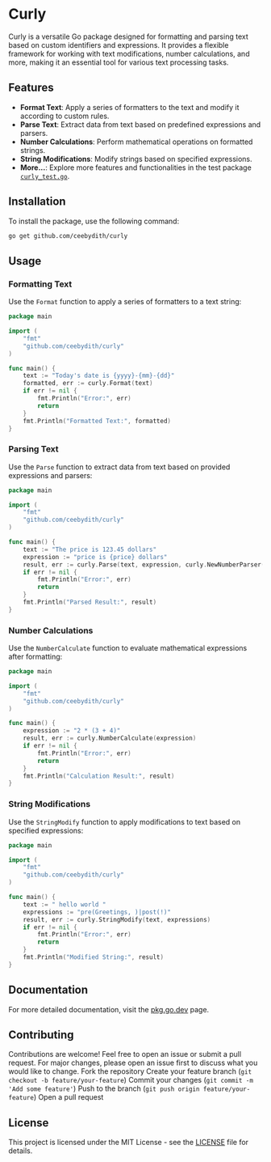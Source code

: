 # Curly

Curly is a versatile Go package designed for formatting and parsing text based on custom identifiers and expressions. It provides a flexible framework for working with text modifications, number calculations, and more, making it an essential tool for various text processing tasks.

## Features

- **Format Text**: Apply a series of formatters to the text and modify it according to custom rules.
- **Parse Text**: Extract data from text based on predefined expressions and parsers.
- **Number Calculations**: Perform mathematical operations on formatted strings.
- **String Modifications**: Modify strings based on specified expressions.
- **More...**: Explore more features and functionalities in the test package [`curly_test.go`](https://github.com/ceebydith/curly/blob/main/curly_test.go).

## Installation

To install the package, use the following command:

```sh
go get github.com/ceebydith/curly
```

## Usage

### Formatting Text

Use the `Format` function to apply a series of formatters to a text string:

```go
package main

import (
    "fmt"
    "github.com/ceebydith/curly"
)

func main() {
    text := "Today's date is {yyyy}-{mm}-{dd}"
    formatted, err := curly.Format(text)
    if err != nil {
        fmt.Println("Error:", err)
        return
    }
    fmt.Println("Formatted Text:", formatted)
}
```

### Parsing Text

Use the `Parse` function to extract data from text based on provided expressions and parsers:

```go
package main

import (
    "fmt"
    "github.com/ceebydith/curly"
)

func main() {
    text := "The price is 123.45 dollars"
    expression := "price is {price} dollars"
    result, err := curly.Parse(text, expression, curly.NewNumberParser())
    if err != nil {
        fmt.Println("Error:", err)
        return
    }
    fmt.Println("Parsed Result:", result)
}
```

### Number Calculations

Use the `NumberCalculate` function to evaluate mathematical expressions after formatting:

```go
package main

import (
    "fmt"
    "github.com/ceebydith/curly"
)

func main() {
    expression := "2 * (3 + 4)"
    result, err := curly.NumberCalculate(expression)
    if err != nil {
        fmt.Println("Error:", err)
        return
    }
    fmt.Println("Calculation Result:", result)
}
```

### String Modifications

Use the `StringModify` function to apply modifications to text based on specified expressions:

```go
package main

import (
    "fmt"
    "github.com/ceebydith/curly"
)

func main() {
    text := " hello world "
    expressions := "pre(Greetings, )|post(!)"
    result, err := curly.StringModify(text, expressions)
    if err != nil {
        fmt.Println("Error:", err)
        return
    }
    fmt.Println("Modified String:", result)
}
```

## Documentation

For more detailed documentation, visit the [pkg.go.dev](https://pkg.go.dev/github.com/ceebydith/curly) page.

## Contributing

Contributions are welcome! Feel free to open an issue or submit a pull request. For major changes, please open an issue first to discuss what you would like to change.
Fork the repository
Create your feature branch (`git checkout -b feature/your-feature`)
Commit your changes (`git commit -m 'Add some feature'`)
Push to the branch (`git push origin feature/your-feature`)
Open a pull request

## License

This project is licensed under the MIT License - see the [LICENSE](https://github.com/ceebydith/curly/blob/main/LICENSE) file for details.
